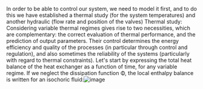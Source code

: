 In order to be able to control our system, we need to model it first, and to do this we have established a thermal study (for the system temperatures) and another hydraulic (flow rate and position of the valves) 
Thermal study:
Considering variable thermal regimes gives rise to two necessities, which are complementary: the correct evaluation of thermal performance, and the prediction of output parameters. Their control determines the energy efficiency and quality of the processes (in particular through control and regulation), and also sometimes the reliability of the systems (particularly with regard to thermal constraints). Let's start by expressing the total heat balance of the heat exchanger as a function of time, for any variable regime. If we neglect the dissipation function Φ, the local enthalpy balance is written for an isochoric fluid:![image](https://github.com/EDDAHBI-OUMAIMA/advanced-command-project/assets/147321335/1f2786c7-c431-4d59-a5f0-bc9212521b9a)
